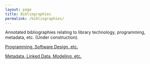 ```yaml
---
layout: page
title: Bibliographies
permalink: /bibliographies/
---
```


Annotated bibliographies relating to library technology, programming, metadata, etc. (Under construction).

[Programming, Software Design, etc.](/bibliographies/programming)

[Metadata, Linked Data, Modeling, etc.](/bibliographies/metadata)
